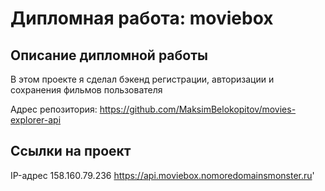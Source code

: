 
# Дипломная работа: moviebox
## Описание дипломной работы 
В этом проекте я cделал бэкенд регистрации, авторизации и сохранения фильмов пользователя

Адрес репозитория: https://github.com/MaksimBelokopitov/movies-explorer-api
## Ссылки на проект

IP-адрес 158.160.79.236
https://api.moviebox.nomoredomainsmonster.ru'
